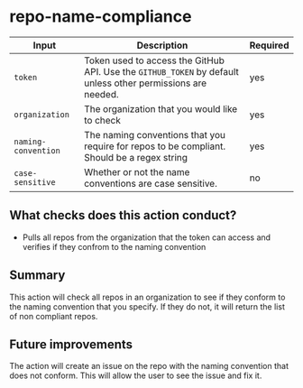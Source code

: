# repo-name-compliance

<!-- about this action -->

| Input               | Description                                                                                                 | Required |
| ------------------- | ----------------------------------------------------------------------------------------------------------- | -------- |
| `token`             | Token used to access the GitHub API. Use the `GITHUB_TOKEN` by default unless other permissions are needed. | yes      |
| `organization`      | The organization that you would like to check                                                               | yes      |
| `naming-convention` | The naming conventions that you require for repos to be compliant. Should be a regex string                 | yes      |
| `case-sensitive`    | Whether or not the name conventions are case sensitive.                                                     | no       |

## What checks does this action conduct?

-   Pulls all repos from the organization that the token can access and verifies if they confrom to the naming convention

## Summary

This action will check all repos in an organization to see if they conform to the naming convention that you specify. If they do not, it will return the list of non compliant repos.

## Future improvements

The action will create an issue on the repo with the naming convention that does not conform. This will allow the user to see the issue and fix it.
